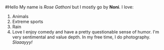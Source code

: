 #Hello
My name is _Rose Gathoni_ but I mostly go by **Noni**. I love:

1. Animals
2. Extreme sports
3. Rain
4. Love
   I enjoy comedy and have a pretty questionable sense of humor. I'm very sentimental and value depth. In my free time, I do photography. _Slaaayyy!_
